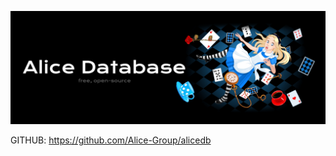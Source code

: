 ![alt text](https://github.com/Alice-Group/alicedb/blob/conductor/docs/alice_github_banner.png)

GITHUB: https://github.com/Alice-Group/alicedb
